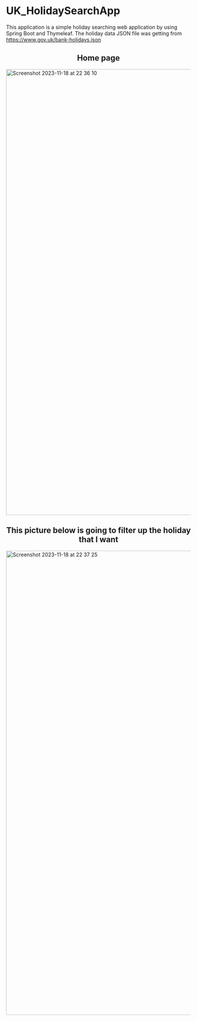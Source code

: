 # UK_HolidaySearchApp

This application is a simple holiday searching web application by using Spring Boot and Thymeleaf.
The holiday data JSON file was getting from https://www.gov.uk/bank-holidays.json

<p align="center">
<h2 align="center">Home page</h2> 
<img width="1213" alt="Screenshot 2023-11-18 at 22 36 10" src="https://github.com/JasperHo1228/UK_HolidaySearchApp/assets/49902173/b18025c8-a656-4fb5-9474-1efe62a9e19a">
</p>

<p align="center">
<h2 align="center">This picture below is going to filter up the holiday that I want</h2>
<img width="1263" alt="Screenshot 2023-11-18 at 22 37 25" src="https://github.com/JasperHo1228/UK_HolidaySearchApp/assets/49902173/8da3e129-761d-48a1-bf2e-807112ea1a19">
</p>
